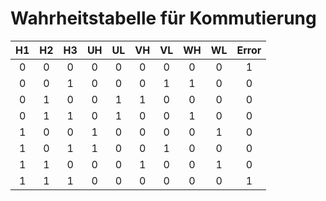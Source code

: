 # Wahrheitstabelle für Kommutierung

| H1| H2| H3| UH| UL| VH| VL| WH| WL| Error |
|:-:|:-:|:-:|:-:|:-:|:-:|:-:|:-:|:-:|:-----:|
| 0 | 0 | 0 | 0 | 0 | 0 | 0 | 0 | 0 | 1     |
| 0 | 0 | 1 | 0 | 0 | 0 | 1 | 1 | 0 | 0     |
| 0 | 1 | 0 | 0 | 1 | 1 | 0 | 0 | 0 | 0     |
| 0 | 1 | 1 | 0 | 1 | 0 | 0 | 1 | 0 | 0     |
| 1 | 0 | 0 | 1 | 0 | 0 | 0 | 0 | 1 | 0     |
| 1 | 0 | 1 | 1 | 0 | 0 | 1 | 0 | 0 | 0     |
| 1 | 1 | 0 | 0 | 0 | 1 | 0 | 0 | 1 | 0     |
| 1 | 1 | 1 | 0 | 0 | 0 | 0 | 0 | 0 | 1     |

